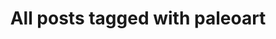 ---
layout: tag
title: "All posts tagged with paleoart"
permalink: /weblog/tags/paleoart/
taxonomy: paleoart
---